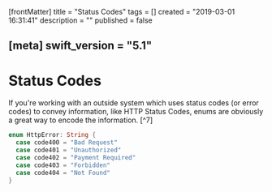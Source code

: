 [frontMatter]
title = "Status Codes"
tags = []
created = "2019-03-01 16:31:41"
description = ""
published = false

[meta]
swift_version = "5.1"
---

# Status Codes

If you\'re working with an outside system which uses status codes (or
error codes) to convey information, like HTTP Status Codes, enums are
obviously a great way to encode the information. [^7]

``` Swift
enum HttpError: String {
  case code400 = "Bad Request"
  case code401 = "Unauthorized"
  case code402 = "Payment Required"
  case code403 = "Forbidden"
  case code404 = "Not Found"
}
```
